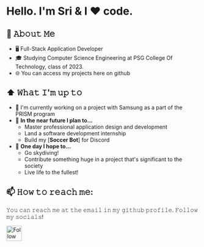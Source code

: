 <h1>Hello. I'm Sri & I ❤️ code.</h1>

## :book: 𝙰𝚋𝚘𝚞𝚝 𝙼𝚎
- 🖥 Full-Stack Application Developer
- 🎓 Studying Computer Science Engineering at PSG College Of Technology, class of 2023.
- 🌐 You can access my projects here on github

## ⬆ 𝚆𝚑𝚊𝚝 𝙸'𝚖 𝚞𝚙 𝚝𝚘
- 🔨 I'm currently working on a project with Samsung as a part of the PRISM program
- 🎯 **In the near future I plan to...**
	- Master professional application design and development  
	- Land a software development internship
	- Build my [**Soccer Bot**] for Discord
- 🤞 **One day I hope to...**
	- Go skydiving!
	- Contribute something huge in a project that's significant to the society
	- Live life to the fullest!

## 📫 𝙷𝚘𝚠 𝚝𝚘 𝚛𝚎𝚊𝚌𝚑 𝚖𝚎:
𝚈𝚘𝚞 𝚌𝚊𝚗 𝚛𝚎𝚊𝚌𝚑 𝚖𝚎 𝚊𝚝 𝚝𝚑𝚎 𝚎𝚖𝚊𝚒𝚕 𝚒𝚗 𝚖𝚢 𝚐𝚒𝚝𝚑𝚞𝚋 𝚙𝚛𝚘𝚏𝚒𝚕𝚎. 𝙵𝚘𝚕𝚕𝚘𝚠 𝚖𝚢 𝚜𝚘𝚌𝚒𝚊𝚕𝚜!

[<img src="https://image.flaticon.com/icons/png/512/174/174857.png" height="40em" align="center" alt="Follow Sri on LinkedIn" title="Follow Sri on LinkedIn"/>](https://www.linkedin.com/in/sri-raja-s)
